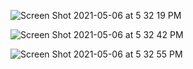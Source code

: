 ![Screen Shot 2021-05-06 at 5 32 19 PM](https://user-images.githubusercontent.com/73474252/117368285-5422f480-ae91-11eb-8cc9-0a1f2f7246b6.png)

![Screen Shot 2021-05-06 at 5 32 42 PM](https://user-images.githubusercontent.com/73474252/117368382-7288f000-ae91-11eb-934b-97f7367334f7.png)

![Screen Shot 2021-05-06 at 5 32 55 PM](https://user-images.githubusercontent.com/73474252/117368412-7fa5df00-ae91-11eb-9050-e1f9ed66867d.png)
